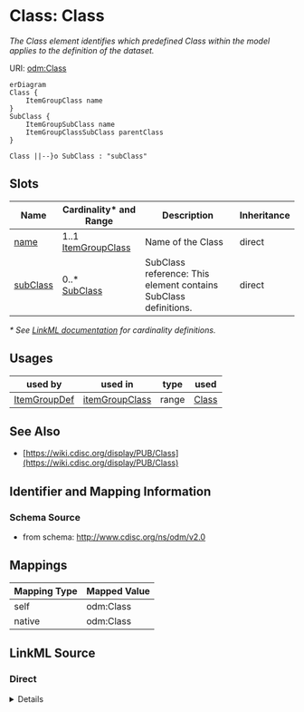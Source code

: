 # Class: Class

_The Class element identifies which predefined Class within the model applies to the definition of the dataset._




URI: [odm:Class](http://www.cdisc.org/ns/odm/v2.0/Class)


```mermaid
erDiagram
Class {
    ItemGroupClass name  
}
SubClass {
    ItemGroupSubClass name  
    ItemGroupClassSubClass parentClass  
}

Class ||--}o SubClass : "subClass"

```



<!-- no inheritance hierarchy -->


## Slots

| Name | Cardinality* and Range | Description | Inheritance |
| ---  | --- | --- | --- |
| [name](name.md) | 1..1 <br/> [ItemGroupClass](ItemGroupClass.md) | Name of the Class | direct |
| [subClass](subClass.md) | 0..* <br/> [SubClass](SubClass.md) | SubClass reference: This element contains SubClass definitions. | direct |

_* See [LinkML documentation](https://linkml.io/linkml/schemas/slots.html#slot-cardinality) for cardinality definitions._




## Usages

| used by | used in | type | used |
| ---  | --- | --- | --- |
| [ItemGroupDef](ItemGroupDef.md) | [itemGroupClass](itemGroupClass.md) | range | [Class](Class.md) |






## See Also

* [https://wiki.cdisc.org/display/PUB/Class](https://wiki.cdisc.org/display/PUB/Class)

## Identifier and Mapping Information







### Schema Source


* from schema: http://www.cdisc.org/ns/odm/v2.0





## Mappings

| Mapping Type | Mapped Value |
| ---  | ---  |
| self | odm:Class |
| native | odm:Class |





## LinkML Source

<!-- TODO: investigate https://stackoverflow.com/questions/37606292/how-to-create-tabbed-code-blocks-in-mkdocs-or-sphinx -->

### Direct

<details>
```yaml
name: Class
description: The Class element identifies which predefined Class within the model
  applies to the definition of the dataset.
from_schema: http://www.cdisc.org/ns/odm/v2.0
see_also:
- https://wiki.cdisc.org/display/PUB/Class
rank: 1000
slots:
- name
- subClass
slot_usage:
  name:
    name: name
    description: Name of the Class
    comments:
    - 'Conditional Required when ODM/@Context="Submission

      range: text

      Text must follow CDISC Controlled Terminology for General Observation Class.
      For analysis datasets, if the ItemGroupDef IsNonStandard attribute is used,
      the Class should not be provided.'
    domain_of:
    - Alias
    - MetaDataVersion
    - Standard
    - StudyEventGroupDef
    - StudyEventDef
    - ItemGroupDef
    - Class
    - SubClass
    - SourceItem
    - Resource
    - ItemDef
    - CodeList
    - MethodDef
    - Parameter
    - ReturnValue
    - ConditionDef
    - StudyObjective
    - StudyEndPoint
    - StudyTargetPopulation
    - StudyEstimand
    - Arm
    - Epoch
    - StudyTiming
    - TransitionTimingConstraint
    - AbsoluteTimingConstraint
    - RelativeTimingConstraint
    - DurationTimingConstraint
    - WorkflowDef
    - Transition
    - Branching
    - Criterion
    - Organization
    - Location
    - Query
    range: ItemGroupClass
    required: true
  subClass:
    name: subClass
    multivalued: true
    domain_of:
    - Class
    range: SubClass
    inlined: true
    inlined_as_list: true
class_uri: odm:Class

```
</details>

### Induced

<details>
```yaml
name: Class
description: The Class element identifies which predefined Class within the model
  applies to the definition of the dataset.
from_schema: http://www.cdisc.org/ns/odm/v2.0
see_also:
- https://wiki.cdisc.org/display/PUB/Class
rank: 1000
slot_usage:
  name:
    name: name
    description: Name of the Class
    comments:
    - 'Conditional Required when ODM/@Context="Submission

      range: text

      Text must follow CDISC Controlled Terminology for General Observation Class.
      For analysis datasets, if the ItemGroupDef IsNonStandard attribute is used,
      the Class should not be provided.'
    domain_of:
    - Alias
    - MetaDataVersion
    - Standard
    - StudyEventGroupDef
    - StudyEventDef
    - ItemGroupDef
    - Class
    - SubClass
    - SourceItem
    - Resource
    - ItemDef
    - CodeList
    - MethodDef
    - Parameter
    - ReturnValue
    - ConditionDef
    - StudyObjective
    - StudyEndPoint
    - StudyTargetPopulation
    - StudyEstimand
    - Arm
    - Epoch
    - StudyTiming
    - TransitionTimingConstraint
    - AbsoluteTimingConstraint
    - RelativeTimingConstraint
    - DurationTimingConstraint
    - WorkflowDef
    - Transition
    - Branching
    - Criterion
    - Organization
    - Location
    - Query
    range: ItemGroupClass
    required: true
  subClass:
    name: subClass
    multivalued: true
    domain_of:
    - Class
    range: SubClass
    inlined: true
    inlined_as_list: true
attributes:
  name:
    name: name
    description: Name of the Class
    comments:
    - 'Conditional Required when ODM/@Context="Submission

      range: text

      Text must follow CDISC Controlled Terminology for General Observation Class.
      For analysis datasets, if the ItemGroupDef IsNonStandard attribute is used,
      the Class should not be provided.'
    from_schema: http://www.cdisc.org/ns/odm/v2.0
    rank: 1000
    alias: name
    owner: Class
    domain_of:
    - Alias
    - MetaDataVersion
    - Standard
    - StudyEventGroupDef
    - StudyEventDef
    - ItemGroupDef
    - Class
    - SubClass
    - SourceItem
    - Resource
    - ItemDef
    - CodeList
    - MethodDef
    - Parameter
    - ReturnValue
    - ConditionDef
    - StudyObjective
    - StudyEndPoint
    - StudyTargetPopulation
    - StudyEstimand
    - Arm
    - Epoch
    - StudyTiming
    - TransitionTimingConstraint
    - AbsoluteTimingConstraint
    - RelativeTimingConstraint
    - DurationTimingConstraint
    - WorkflowDef
    - Transition
    - Branching
    - Criterion
    - Organization
    - Location
    - Query
    range: ItemGroupClass
    required: true
  subClass:
    name: subClass
    description: 'SubClass reference: This element contains SubClass definitions.'
    from_schema: http://www.cdisc.org/ns/odm/v2.0
    rank: 1000
    multivalued: true
    alias: subClass
    owner: Class
    domain_of:
    - Class
    range: SubClass
    inlined: true
    inlined_as_list: true
class_uri: odm:Class

```
</details>